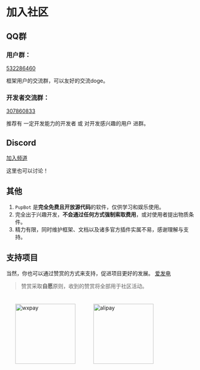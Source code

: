 # 加入社区
## QQ群
### 用户群：
[532286460](https://qm.qq.com/cgi-bin/qm/qr?k=9MvmCKhXDXOCJLWLKzBOt4K5HuJIv79A&jump_from=webapi&authKey=Pz2wEXyCGzENHKdLQSAuxtXERV0NrewrG0lb0aFMqPa+rjOAL741wyVXPQ5qoxuW)

框架用户的交流群，可以友好的交流doge。
### 开发者交流群：<br>
[307860833](https://qm.qq.com/cgi-bin/qm/qr?k=gOahr4gbudz3kFlOL32KbVmCcFqpW47e&jump_from=webapi&authKey=6w9CMMmDoltcx8tAMKra5a4J8AVOtcStNWfkdwOamYVf3cED7jnidbRZE/xKQt0D)

推荐有 一定开发能力的开发者 或 对开发感兴趣的用户 进群。
## Discord
[加入频道](https://discord.gg/zXYt9yksj6)

这里也可以讨论！
## 其他

1. `PupBot` 是**完全免费且开放源代码**的软件，仅供学习和娱乐使用。
2. 完全出于兴趣开发，**不会通过任何方式强制索取费用**，或对使用者提出物质条件。
3. 精力有限，同时维护框架、文档以及诸多官方插件实属不易，感谢理解与支持。

## 支持项目

当然，你也可以通过赞赏的方式来支持，促进项目更好的发展。
[爱发电](https://afdian.net/a/dogxi)
> 赞赏采取**自愿**原则，收到的赞赏将全部用于社区活动。

<div style="display: flex; flex-wrap: wrap;">
  <div style="display: flex; align-items: center; flex-direction: column;">
    <img src="https://s2.loli.net/2022/12/29/TtNiqZnwy6ESGjO.jpg" alt="wxpay" width="160px" style="margin: 24px;"/>
  </div>
  <div style="display: flex; align-items: center; flex-direction: column;">
    <img src="https://s2.loli.net/2022/12/29/5xk8paK4wGDnAhW.jpg" alt="alipay" width="160px"  style="margin:24px;"/>
  </div>
</div>
